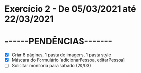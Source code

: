 # Exercício 2 - De 05/03/2021 até 22/03/2021

# ------PENDÊNCIAS-------

- [x] Criar 8 páginas, 1 pasta de imagens, 1 pasta style
- [x] Máscara do Formulário [adicionarPessoa, editarPessoa]
- [ ] Solicitar monitoria para sábado (20/03)
